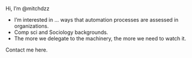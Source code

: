 Hi, I’m @mitchdzz
- I’m interested in ... ways that automation processes are assessed in organizations.
- Comp sci and Sociology backgrounds.
- The more we delegate to the machinery, the more we need to watch it.

Contact me here.


<!---
mitchdzz/mitchdzz is a ✨ special ✨ repository because its `README.md` (this file) appears on your GitHub profile.
You can click the Preview link to take a look at your changes.
--->

